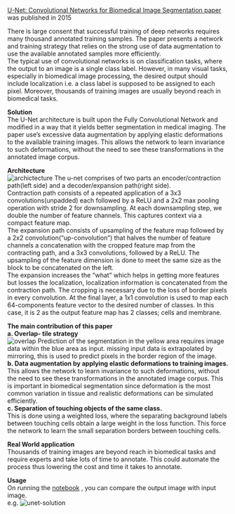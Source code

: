 [U-Net: Convolutional Networks for Biomedical Image Segmentation paper](https://arxiv.org/abs/1505.04597) was published in 2015  

There is large consent that successful training of deep networks requires many thousand annotated training samples. The paper presents a network and training strategy that relies on the strong use of data augmentation to use the available annotated samples more efficiently.  
The typical use of convolutional networks is on classification tasks, where the output to an image is a single class label. However, in many visual tasks, especially in biomedical image processing, the desired output should include localization i.e. a class label is supposed to be assigned to each pixel. Moreover, thousands of training images are usually beyond reach in biomedical tasks.

**Solution**  
The U-Net architecture is built upon the Fully Convolutional Network and modified in a way that it yields better segmentation in medical imaging. The paper use’s excessive data augmentation by applying elastic deformations to the available training images. This allows the network to learn invariance to such deformations, without the need to see these transformations in the annotated image corpus.  

**Architecture**  
![archictecture](https://user-images.githubusercontent.com/3446444/85615481-ebb49580-b679-11ea-88e3-3b3f1df86078.png)
The u-net comprises of two parts an encoder/contraction path(left side) and a decoder/expansion path(right side).  
Contraction path consists of a repeated application of a 3x3 convolutions(unpadded) each followed by a ReLU and a 2x2 max pooling operation with stride 2 for downsampling. At each downsampling step, we double the number of feature channels. This captures context via a compact feature map.  
The expansion path consists of upsampling of the feature map followed by a 2x2 convolution(“up-convolution”) that halves the number of feature channels a concatenation with the cropped feature map from the contracting path, and a 3x3 convolutions, followed by a ReLU. The upsampling of the feature dimension is done to meet the same size as the block to be concatenated on the left.  
The expansion increases the “what” which helps in getting more features but losses the localization, localization information is concatenated from the contraction path.
The cropping is necessary due to the loss of border pixels in every convolution. At the final layer, a 1x1 convolution is used to map each 64-components feature vector to the desired number of classes. In this case, it is 2 as the output feature map has 2 classes; cells and membrane.  

**The main contribution of this paper**  
**a. Overlap- tile strategy**  
![overlap](https://user-images.githubusercontent.com/3446444/85615794-6382c000-b67a-11ea-8efa-8bb02acffeb7.png)
Prediction of the segmentation in the yellow area requires image data within the blue area as input. missing input data is extrapolated by mirroring, this is used to predict pixels in the border region of the image.  
**b. Data augmentation by applying elastic deformations to training images.** 
This allows the network to learn invariance to such deformations, without the need to see these transformations in the annotated image corpus. This is important in biomedical segmentation since deformation is the most common variation in tissue and realistic deformations can be simulated efficiently.  
**c. Separation of touching objects of the same class.**  
This is done using a weighted loss, where the separating background labels between touching cells obtain a large weight in the loss function. This force the network to learn the small separation borders between touching cells.

**Real World application**  
Thousands of training images are beyond reach in biomedical tasks and require experts and take lots of time to annotate. This could automate the process thus lowering the cost and time it takes to annotate.  

**Usage**  
On running the [notebook](./Unet-Image-Segmentation/unet.ipynb) , you can compare the output image with input image.  
e.g.
![unet-solution](https://user-images.githubusercontent.com/3446444/85920770-33166e00-b894-11ea-9723-cb04576be22f.jpg)
